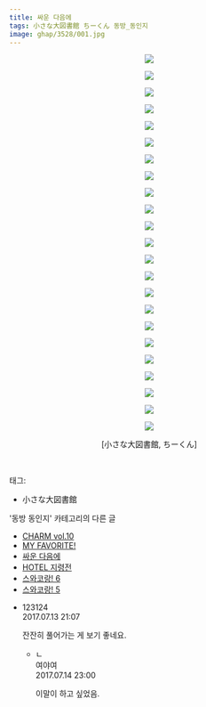 ```yaml
---
title: 싸운 다음에
tags: 小さな大図書館 ちーくん 동방_동인지
image: ghap/3528/001.jpg
---
```

<div class="article">
<p style="text-align: center; clear: none; float: none;"><img src="{{ site.nasurl }}/ghap/3528/001.jpg"/></p>
<p style="text-align: center; clear: none; float: none;"><img src="{{ site.nasurl }}/ghap/3528/002.jpg"/></p>
<p style="text-align: center; clear: none; float: none;"><img src="{{ site.nasurl }}/ghap/3528/003.jpg"/></p>
<p style="text-align: center; clear: none; float: none;"><img src="{{ site.nasurl }}/ghap/3528/004.jpg"/></p>
<p style="text-align: center; clear: none; float: none;"><img src="{{ site.nasurl }}/ghap/3528/005.jpg"/></p>
<p style="text-align: center; clear: none; float: none;"><img src="{{ site.nasurl }}/ghap/3528/006.jpg"/></p>
<p style="text-align: center; clear: none; float: none;"><img src="{{ site.nasurl }}/ghap/3528/007.jpg"/></p>
<p style="text-align: center; clear: none; float: none;"><img src="{{ site.nasurl }}/ghap/3528/008.jpg"/></p>
<p style="text-align: center; clear: none; float: none;"><img src="{{ site.nasurl }}/ghap/3528/009.jpg"/></p>
<p style="text-align: center; clear: none; float: none;"><img src="{{ site.nasurl }}/ghap/3528/010.jpg"/></p>
<p style="text-align: center; clear: none; float: none;"><img src="{{ site.nasurl }}/ghap/3528/011.jpg"/></p>
<p style="text-align: center; clear: none; float: none;"><img src="{{ site.nasurl }}/ghap/3528/012.jpg"/></p>
<p style="text-align: center; clear: none; float: none;"><img src="{{ site.nasurl }}/ghap/3528/013.jpg"/></p>
<p style="text-align: center; clear: none; float: none;"><img src="{{ site.nasurl }}/ghap/3528/014.jpg"/></p>
<p style="text-align: center; clear: none; float: none;"><img src="{{ site.nasurl }}/ghap/3528/015.jpg"/></p>
<p style="text-align: center; clear: none; float: none;"><img src="{{ site.nasurl }}/ghap/3528/016.jpg"/></p>
<p style="text-align: center; clear: none; float: none;"><img src="{{ site.nasurl }}/ghap/3528/017.jpg"/></p>
<p style="text-align: center; clear: none; float: none;"><img src="{{ site.nasurl }}/ghap/3528/018.jpg"/></p>
<p style="text-align: center; clear: none; float: none;"><img src="{{ site.nasurl }}/ghap/3528/019.jpg"/></p>
<p style="text-align: center; clear: none; float: none;"><img src="{{ site.nasurl }}/ghap/3528/020.jpg"/></p>
<p style="text-align: center; clear: none; float: none;"><img src="{{ site.nasurl }}/ghap/3528/021.jpg"/></p>
<p style="text-align: center; clear: none; float: none;"><img src="{{ site.nasurl }}/ghap/3528/022.jpg"/></p>
<p style="text-align: center; clear: none; float: none;"><img src="{{ site.nasurl }}/ghap/3528/023.jpg"/></p>
<p style="text-align: center; clear: none; float: none;">[小さな大図書館, ちーくん]</p>
<p><br/></p>
</div><div class="tagTrail">
<p>태그: </p>
<ul>
<li>小さな大図書館</li>
</ul>
</div><div class="another">
<p>'동방 동인지' 카테고리의 다른 글</p>
<ul>
<li><a href="/2017-07-14-ghap_3555">CHARM vol.10</a></li>
<li><a href="/2017-07-14-ghap_3554">MY FAVORITE!</a></li>
<li><a href="/2017-07-11-ghap_3528">싸운 다음에</a></li>
<li><a href="/2017-07-11-ghap_3527">HOTEL 지령전</a></li>
<li><a href="/2017-07-11-ghap_3526">스와코랑! 6</a></li>
<li><a href="/2017-07-11-ghap_3525">스와코랑! 5</a></li>
</ul>
</div><div class="cb_module cb_fluid">
<div class="cb_wrt cb_profile">
<div class="comment">
<ul>
<li class="cb_thumb_off" id="comment15035309">
<div class="cb_comment_area">
<div class="cb_info_area">
<div class="cb_section">
<span class="cb_nick_name">123124</span>
</div>
<div class="cb_section">
<span class="cb_date">2017.07.13 21:07 </span>
</div>
</div>
<div class="cb_dsc_comment">
<p class="cb_dsc">
											잔잔히 풀어가는 게 보기 좋네요.
										</p>
</div>
<ul>
<li class="cb_thumb_off" id="comment15036014">
<span class="cb_bu_subnode">ㄴ</span>
<div class="cb_comment_area">
<div class="cb_info_area">
<div class="cb_section">
<span class="cb_nick_name">여야여</span>
</div>
<div class="cb_section">
<span class="cb_date">2017.07.14 23:00 </span>
</div>
</div>
<div class="cb_dsc_comment">
<p class="cb_dsc">
																이말이 하고 싶었음.
															</p>
</div>
</div>
</li>
</ul>
</div></li>
</ul>
</div>
</div><!-- commentList close -->
</div>